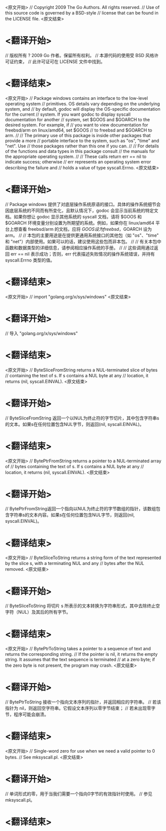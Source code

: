 
<原文开始>
// Copyright 2009 The Go Authors. All rights reserved.
// Use of this source code is governed by a BSD-style
// license that can be found in the LICENSE file.
<原文结束>

# <翻译开始>
// 版权所有 ? 2009 Go 作者。保留所有权利。
// 本源代码的使用受 BSD 风格许可证约束，
// 此许可证可在 LICENSE 文件中找到。
# <翻译结束>


<原文开始>
// Package windows contains an interface to the low-level operating system
// primitives. OS details vary depending on the underlying system, and
// by default, godoc will display the OS-specific documentation for the current
// system. If you want godoc to display syscall documentation for another
// system, set $GOOS and $GOARCH to the desired system. For example, if
// you want to view documentation for freebsd/arm on linux/amd64, set $GOOS
// to freebsd and $GOARCH to arm.
//
// The primary use of this package is inside other packages that provide a more
// portable interface to the system, such as "os", "time" and "net".  Use
// those packages rather than this one if you can.
//
// For details of the functions and data types in this package consult
// the manuals for the appropriate operating system.
//
// These calls return err == nil to indicate success; otherwise
// err represents an operating system error describing the failure and
// holds a value of type syscall.Errno.
<原文结束>

# <翻译开始>
// Package windows 提供了对底层操作系统原语的接口。具体的操作系统细节会因底层系统的不同而有所变化，且默认情况下，godoc 会显示当前系统的特定文档。如果你想让 godoc 显示其他系统的 syscall 文档，请将 $GOOS 和 $GOARCH 环境变量分别设置为所期望的系统。例如，如果你在 linux/amd64 平台上想查看 freebsd/arm 的文档，应将 $GOOS 设为 freebsd，$GOARCH 设为 arm。
// 
// 本包的主要用途是在提供更通用系统接口的其他包（如 "os"、"time" 和 "net"）内部使用。如果可以的话，建议使用这些包而非本包。
// 
// 有关本包中函数和数据类型的详细信息，请参阅相应操作系统的手册。
// 
// 这些调用通过返回 err == nil 表示成功；否则，err 代表描述失败情况的操作系统错误，并持有 syscall.Errno 类型的值。
# <翻译结束>


<原文开始>
// import "golang.org/x/sys/windows"
<原文结束>

# <翻译开始>
// 导入 "golang.org/x/sys/windows"
# <翻译结束>


<原文开始>
// ByteSliceFromString returns a NUL-terminated slice of bytes
// containing the text of s. If s contains a NUL byte at any
// location, it returns (nil, syscall.EINVAL).
<原文结束>

# <翻译开始>
// ByteSliceFromString 返回一个以NUL为终止符的字节切片，其中包含字符串s的文本。如果s在任何位置包含NUL字节，则返回(nil, syscall.EINVAL)。
# <翻译结束>


<原文开始>
// BytePtrFromString returns a pointer to a NUL-terminated array of
// bytes containing the text of s. If s contains a NUL byte at any
// location, it returns (nil, syscall.EINVAL).
<原文结束>

# <翻译开始>
// BytePtrFromString返回一个指向以NUL为终止符的字节数组的指针，该数组包含字符串s的文本内容。如果s在任何位置包含NUL字节，则返回(nil, syscall.EINVAL)。
# <翻译结束>


<原文开始>
// ByteSliceToString returns a string form of the text represented by the slice s, with a terminating NUL and any
// bytes after the NUL removed.
<原文结束>

# <翻译开始>
// ByteSliceToString 将切片 s 所表示的文本转换为字符串形式，其中去除终止空字符（NUL）及其后的所有字节。
# <翻译结束>


<原文开始>
// BytePtrToString takes a pointer to a sequence of text and returns the corresponding string.
// If the pointer is nil, it returns the empty string. It assumes that the text sequence is terminated
// at a zero byte; if the zero byte is not present, the program may crash.
<原文结束>

# <翻译开始>
// BytePtrToString 接收一个指向文本序列的指针，并返回相应的字符串。
// 若该指针为 nil，则返回空字符串。它假设文本序列以零字节结束；
// 若未出现零字节，程序可能会崩溃。
# <翻译结束>


<原文开始>
// Single-word zero for use when we need a valid pointer to 0 bytes.
// See mksyscall.pl.
<原文结束>

# <翻译开始>
// 单词形式的零，用于当我们需要一个指向0字节的有效指针时使用。
// 参见 mksyscall.pl。
# <翻译结束>

